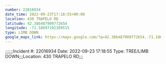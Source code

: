 ```yaml
---
number: 22016934
date_time: 2022-09-23T17:18:55+00:00
location: 430 TRAPELO RD
latitude: 42.386487909772654
longitude: -71.18697192109515
type: LIMB DOWN
google_maps_link: https://maps.google.com/?q=42.386487909772654,-71.18697192109515
---
```


;;;;;;Incident #: 22016934  Date: 2022-09-23 17:18:55   Type: TREE/LIMB DOWN;;;Location: 430 TRAPELO RD;;;
